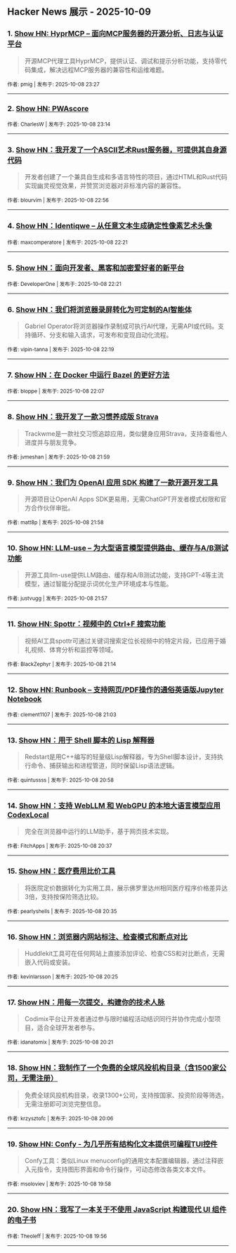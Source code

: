## Hacker News 展示 - 2025-10-09


### 1. [Show HN: HyprMCP – 面向MCP服务器的开源分析、日志与认证平台](https://news.ycombinator.com/item?id=45521788)
> 开源MCP代理工具HyprMCP，提供认证、调试和提示分析功能，支持零代码集成，解决远程MCP服务器的兼容性和运维难题。

<sub>作者: pmig | 发布于: 2025-10-08 23:27</sub>

---

### 2. [Show HN: PWAscore](https://news.ycombinator.com/item?id=45521704)

<sub>作者: CharlesW | 发布于: 2025-10-08 23:14</sub>

---

### 3. [Show HN：我开发了一个ASCII艺术Rust服务器，可提供其自身源代码](https://news.ycombinator.com/item?id=45521560)
> 开发者创建了一个兼具自生成和多语言特性的项目，通过HTML和Rust代码实现幽灵视觉效果，并赞赏浏览器对非标准内容的兼容性。

<sub>作者: blourvim | 发布于: 2025-10-08 22:56</sub>

---

### 4. [Show HN：Identiqwe – 从任意文本生成确定性像素艺术头像](https://news.ycombinator.com/item?id=45521271)

<sub>作者: maxcomperatore | 发布于: 2025-10-08 22:21</sub>

---

### 5. [Show HN：面向开发者、黑客和加密爱好者的新平台](https://news.ycombinator.com/item?id=45521270)

<sub>作者: DeveloperOne | 发布于: 2025-10-08 22:21</sub>

---

### 6. [Show HN：我们将浏览器录屏转化为可定制的AI智能体](https://news.ycombinator.com/item?id=45521251)
> Gabriel Operator将浏览器操作录制成可执行AI代理，无需API或代码。支持循环、分支和输入请求，可发布和变现自动化流程。

<sub>作者: vipin-tanna | 发布于: 2025-10-08 22:19</sub>

---

### 7. [Show HN：在 Docker 中运行 Bazel 的更好方法](https://news.ycombinator.com/item?id=45521150)

<sub>作者: bloppe | 发布于: 2025-10-08 22:07</sub>

---

### 8. [Show HN：我开发了一款习惯养成版 Strava](https://news.ycombinator.com/item?id=45521095)
> Trackwme是一款社交习惯追踪应用，类似健身应用Strava，支持查看他人进度并与朋友竞争。

<sub>作者: jvmeshan | 发布于: 2025-10-08 21:59</sub>

---

### 9. [Show HN：我们为 OpenAI 应用 SDK 构建了一款开源开发工具](https://news.ycombinator.com/item?id=45521084)
> 开源项目让OpenAI Apps SDK更易用，无需ChatGPT开发者模式权限和官方合作伙伴审批。

<sub>作者: matt8p | 发布于: 2025-10-08 21:58</sub>

---

### 10. [Show HN: LLM-use – 为大型语言模型提供路由、缓存与A/B测试功能](https://news.ycombinator.com/item?id=45521074)
> 开源工具llm-use提供LLM路由、缓存和A/B测试功能，支持GPT-4等主流模型，通过智能分配提示词优化生产环境成本与性能。

<sub>作者: justvugg | 发布于: 2025-10-08 21:57</sub>

---

### 11. [Show HN: Spottr：视频中的 Ctrl+F 搜索功能](https://news.ycombinator.com/item?id=45520725)
> 视频AI工具spottr可通过关键词搜索定位长视频中的特定片段，已应用于婚礼视频、体育分析和监控等领域。

<sub>作者: BlackZephyr | 发布于: 2025-10-08 21:14</sub>

---

### 12. [Show HN: Runbook – 支持网页/PDF操作的通俗英语版Jupyter Notebook](https://news.ycombinator.com/item?id=45520629)

<sub>作者: clement1107 | 发布于: 2025-10-08 21:03</sub>

---

### 13. [Show HN：用于 Shell 脚本的 Lisp 解释器](https://news.ycombinator.com/item?id=45520585)
> Redstart是用C++编写的轻量级Lisp解释器，专为Shell脚本设计，支持执行命令、捕获输出和进程管道，同时保留Lisp语法逻辑。

<sub>作者: quintussss | 发布于: 2025-10-08 20:58</sub>

---

### 14. [Show HN：支持 WebLLM 和 WebGPU 的本地大语言模型应用 CodexLocal](https://news.ycombinator.com/item?id=45520343)
> 完全在浏览器中运行的LLM助手，基于网页技术实现。

<sub>作者: FitchApps | 发布于: 2025-10-08 20:37</sub>

---

### 15. [Show HN：医疗费用比价工具](https://news.ycombinator.com/item?id=45520312)
> 将医院定价数据转化为实用工具，展示佛罗里达州相同医疗程序价格差异达3倍，支持按保险筛选比较。

<sub>作者: pearlyshells | 发布于: 2025-10-08 20:35</sub>

---

### 16. [Show HN：浏览器内网站标注、检查模式和断点对比](https://news.ycombinator.com/item?id=45520210)
> Huddlekit工具可在任何网站上直接添加评论、检查CSS和对比断点，无需嵌入代码或安装。

<sub>作者: kevinlarsson | 发布于: 2025-10-08 20:25</sub>

---

### 17. [Show HN：用每一次提交，构建你的技术人脉](https://news.ycombinator.com/item?id=45520165)
> Codimix平台让开发者通过参与限时编程活动结识同行并协作完成小型项目，适合全球开发者参与。

<sub>作者: idanatomix | 发布于: 2025-10-08 20:21</sub>

---

### 18. [Show HN：我制作了一个免费的全球风投机构目录（含1500家公司，无需注册）](https://news.ycombinator.com/item?id=45520027)
> 免费全球风投机构目录，收录1300+公司，支持按国家、投资阶段等筛选，无需注册即可浏览完整信息。

<sub>作者: krzysztofc | 发布于: 2025-10-08 20:06</sub>

---

### 19. [Show HN: Confy - 为几乎所有结构化文本提供可编程TUI控件](https://news.ycombinator.com/item?id=45519960)
> Confy工具：类似Linux menuconfig的通用文本配置编辑器，通过注释嵌入元指令，支持图形界面和命令行操作，可动态修改各类文本文件。

<sub>作者: msoloviev | 发布于: 2025-10-08 19:58</sub>

---

### 20. [Show HN：我写了一本关于不使用 JavaScript 构建现代 UI 组件的电子书](https://news.ycombinator.com/item?id=45519933)

<sub>作者: Theoleff | 发布于: 2025-10-08 19:56</sub>

---
